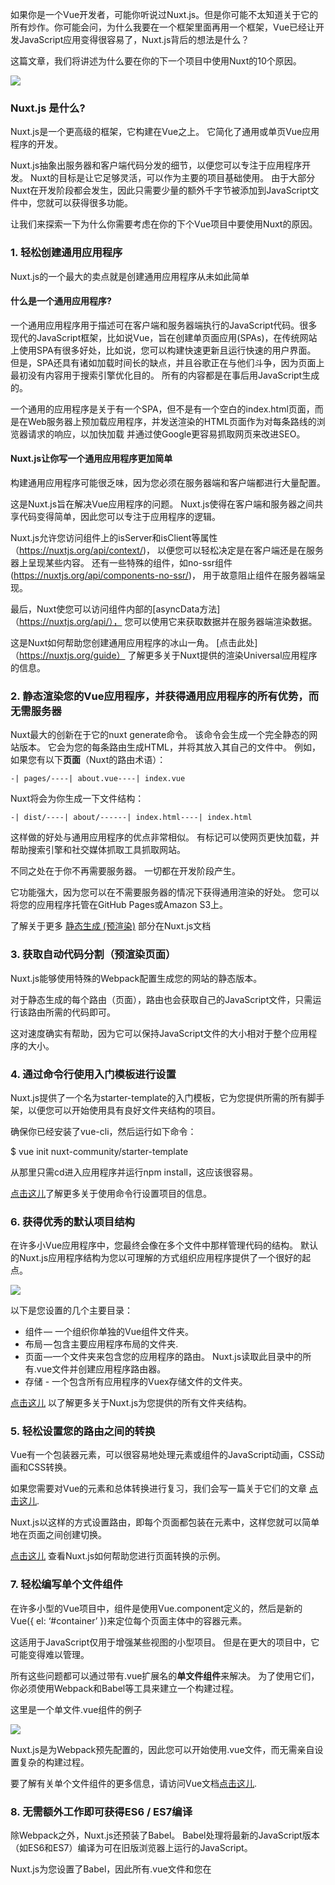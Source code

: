 如果你是一个Vue开发者，可能你听说过Nuxt.js。但是你可能不太知道关于它的所有炒作。你可能会问，为什么我要在一个框架里面再用一个框架，Vue已经让开发JavaScript应用变得很容易了，Nuxt.js背后的想法是什么？

这篇文章，我们将讲述为什么要在你的下一个项目中使用Nuxt的10个原因。

![](https://p0.ssl.qhimg.com/t01eb33e2c584463bc2.png)

### Nuxt.js 是什么?

Nuxt.js是一个更高级的框架，它构建在Vue之上。 它简化了通用或单页Vue应用程序的开发。

Nuxt.js抽象出服务器和客户端代码分发的细节，以便您可以专注于应用程序开发。 Nuxt的目标是让它足够灵活，可以作为主要的项目基础使用。 由于大部分Nuxt在开发阶段都会发生，因此只需要少量的额外千字节被添加到JavaScript文件中，您就可以获得很多功能。

让我们来探索一下为什么你需要考虑在你的下个Vue项目中要使用Nuxt的原因。
### 1\. 轻松创建通用应用程序

Nuxt.js的一个最大的卖点就是创建通用应用程序从未如此简单

#### 什么是一个通用应用程序?

一个通用应用程序用于描述可在客户端和服务器端执行的JavaScript代码。很多现代的JavaScript框架，比如说Vue，旨在创建单页面应用(SPAs)，在传统网站上使用SPA有很多好处，比如说，您可以构建快速更新且运行快速的用户界面。 但是，SPA还具有诸如加载时间长的缺点，并且谷歌正在与他们斗争，因为页面上最初没有内容用于搜索引擎优化目的。 所有的内容都是在事后用JavaScript生成的。

一个通用的应用程序是关于有一个SPA，但不是有一个空白的index.html页面，而是在Web服务器上预加载应用程序，并发送渲染的HTML页面作为对每条路线的浏览器请求的响应，以加快加载 并通过使Google更容易抓取网页来改进SEO。

#### Nuxt.js让你写一个通用应用程序更加简单

构建通用应用程序可能很乏味，因为您必须在服务器端和客户端都进行大量配置。

这是Nuxt.js旨在解决Vue应用程序的问题。 Nuxt.js使得在客户端和服务器之间共享代码变得简单，因此您可以专注于应用程序的逻辑。


Nuxt.js允许您访问组件上的isServer和isClient等属性（https://nuxtjs.org/api/context/)， 以便您可以轻松决定是在客户端还是在服务器上呈现某些内容。 还有一些特殊的组件，如no-ssr组件(https://nuxtjs.org/api/components-no-ssr/)， 用于故意阻止组件在服务器端呈现。

最后，Nuxt使您可以访问组件内部的[asyncData方法]（https://nuxtjs.org/api/）， 您可以使用它来获取数据并在服务器端渲染数据。

这是Nuxt如何帮助您创建通用应用程序的冰山一角。 [点击此处]（https://nuxtjs.org/guide） 了解更多关于Nuxt提供的渲染Universal应用程序的信息。

### 2\. 静态渲染您的Vue应用程序，并获得通用应用程序的所有优势，而无需服务器

Nuxt最大的创新在于它的nuxt generate命令。 该命令会生成一个完全静态的网站版本。 它会为您的每条路由生成HTML，并将其放入其自己的文件中。
例如，如果您有以下**页面**（Nuxt的路由术语）：

```
-| pages/----| about.vue----| index.vue
```

Nuxt将会为你生成一下文件结构：

```
-| dist/----| about/------| index.html----| index.html
```

这样做的好处与通用应用程序的优点非常相似。 有标记可以使网页更快加载，并帮助搜索引擎和社交媒体抓取工具抓取网站。

不同之处在于你不再需要服务器。 一切都在开发阶段产生。

它功能强大，因为您可以在不需要服务器的情况下获得通用渲染的好处。 您可以将您的应用程序托管在GitHub Pages或Amazon S3上。

了解关于更多 [静态生成 (预渲染)](https://nuxtjs.org/guide) 部分在Nuxt.js文档

### 3\. 获取自动代码分割（预渲染页面）

Nuxt.js能够使用特殊的Webpack配置生成您的网站的静态版本。

对于静态生成的每个路由（页面），路由也会获取自己的JavaScript文件，只需运行该路由所需的代码即可。

这对速度确实有帮助，因为它可以保持JavaScript文件的大小相对于整个应用程序的大小。

### 4\. 通过命令行使用入门模板进行设置

Nuxt.js提供了一个名为starter-template的入门模板，它为您提供所需的所有脚手架，以便您可以开始使用具有良好文件夹结构的项目。

确保你已经安装了vue-cli，然后运行如下命令：

$ vue init nuxt-community/starter-template <project-name>

从那里只需cd进入应用程序并运行npm install，这应该很容易。

[点击这儿](https://nuxtjs.org/guide/installation)了解更多关于使用命令行设置项目的信息。

### 6\. 获得优秀的默认项目结构

在许多小Vue应用程序中，您最终会像在多个文件中那样管理代码的结构。 默认的Nuxt.js应用程序结构为您以可理解的方式组织应用程序提供了一个很好的起点。

![](https://p0.ssl.qhimg.com/t0126857f0a26b8786d.png)

以下是您设置的几个主要目录：

*   组件 — 一个组织你单独的Vue组件文件夹。
*   布局 — 包含主要应用程序布局的文件夹.
*   页面 —一个文件夹来包含您的应用程序的路由。 Nuxt.js读取此目录中的所有.vue文件并创建应用程序路由器。
*   存储 - 一个包含所有应用程序的Vuex存储文件的文件夹。

[点击这儿](https://nuxtjs.org/guide/directory-structure) 以了解更多关于Nuxt.js为您提供的所有文件夹结构。

### 5\. 轻松设置您的路由之间的转换

Vue有一个包装器<transition>元素，可以很容易地处理元素或组件的JavaScript动画，CSS动画和CSS转换。

如果您需要对Vue的<transition>元素和总体转换进行复习，我们会写一篇关于它们的文章 [点击这儿](https://medium.com/vue-mastery/how-to-create-vue-js-transitions-6487dffd0baa).

Nuxt.js以这样的方式设置路由，即每个页面都包装在<transition>元素中，这样您就可以简单地在页面之间创建切换。

[点击这儿](https://nuxtjs.org/examples/routes-transitions/) 查看Nuxt.js如何帮助您进行页面转换的示例。

### 7\. 轻松编写单个文件组件

在许多小型的Vue项目中，组件是使用Vue.component定义的，然后是新的Vue({ el: ‘#container’ })来定位每个页面主体中的容器元素。

这适用于JavaScript仅用于增强某些视图的小型项目。 但是在更大的项目中，它可能变得难以管理。

所有这些问题都可以通过带有.vue扩展名的**单文件组件**来解决。 为了使用它们，你必须使用Webpack和Babel等工具来建立一个构建过程。

这里是一个单文件.vue组件的例子

![](https://p0.ssl.qhimg.com/t014e678f63d5858d98.png)

Nuxt.js是为Webpack预先配置的，因此您可以开始使用.vue文件，而无需亲自设置复杂的构建过程。

要了解有关单个文件组件的更多信息，请访问Vue文档[点击这儿](https://vuejs.org/v2/guide/single-file-components.html).

### 8\. 无需额外工作即可获得ES6 / ES7编译

除Webpack之外，Nuxt.js还预装了Babel。 Babel处理将最新的JavaScript版本（如ES6和ES7）编译为可在旧版浏览器上运行的JavaScript。

Nuxt.js为您设置了Babel，因此所有.vue文件和您在<script>标记内编写的所有ES6代码都可以编译成适用于所有浏览器的JavaScript。

[点击这儿](https://babeljs.io/) 了解更多有关Babel

![](https://cdn-images-1.medium.com/max/1600/1*IpbVaWq2fHkbVoHtSc-LDQ.png)

### 9\. 使用自动更新服务器进行设置以简化开发

与自己设置此过程或我们web开发人员习惯的更改 - 刷新 - 更改 - 刷新过程相比，使用Nuxt.js进行开发非常轻松。 它为你设置了一个自动更新的开发服务器。

在您开发和处理这些.vue文件时，Nuxt.js使用Webpack配置来检查更改并为您编译所有内容。

您可以在Nuxt.js项目中运行命令npm run dev，它将设置开发服务器。

![](https://cdn-images-1.medium.com/max/1600/1*0zxBhC7ArC1I1MuDOd3uZg.png)

### 10\. 访问Nuxt.js社区中的所有内容

最后，有一个名为** Nuxt Community **的[GitHub集合]（https://github.com/nuxt-community）， 它编译了有用的库，模块，入门套件等，使它更容易创建您的应用程序。 在您自己编写代码之前，请通过此处查看您需要的内容。

![](https://cdn-images-1.medium.com/max/1600/0*puQ2jCgJYY9sYTMs.png)

### 总结

所有这些功能都使Vue.js应用程序的开发更加美好。 即使您不需要通用应用程序，并希望坚持使用SPA，使用Nuxt.js仍然有好处。 它可以成为你项目的主要基础，具有诸如.vue文件，ES6编译等许多功能。

### 更多Nuxt内容

在[VueMastery.com]（https://www.vuemastery.com/） 学习Nuxt.js。 Nuxt专注的内容即将发布。 您可以创建一个免费帐户来获得通知。

### 继续深入阅读

*   [Best Practices for Nuxt.js SEO](https://medium.com/vue-mastery/best-practices-for-nuxt-js-seo-32399c49b2e5)
*   [VuePress vs. Nuxt.js](https://medium.com/p/ffc46cc38756/edit)
*   [How to Create Vue.js Transitions](https://medium.com/vue-mastery/how-to-create-vue-js-transitions-6487dffd0baa)

